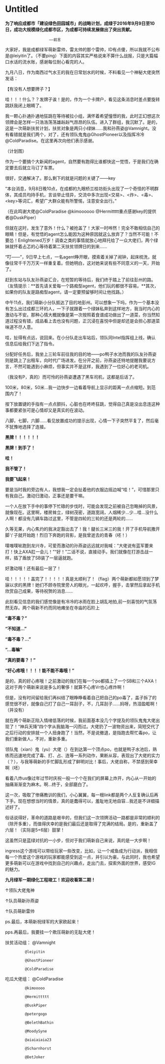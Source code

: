 # Untitled

**为了响应成都市「建设绿色田园城市」的战略计划，成绿于2016年9月9日至10日，成功大规模绿化成都市区，为成都可持续发展做出了突出贡献。**

                        ——前言

大家好，我是成都绿军萌新雷帅，雷太帅的那个雷帅，ID有点傻，所以我就不公布是@leiyitin了。（不要ping）下面的内容其实严格说来不算什么战报，只是大篇幅口水话的流水账，感谢每位耐心看完的人。

九月八日，作为南西过气水王的我在日常划水的时候，不料看见一个神秘大佬突然发话：

【有没有人想要牌子？】

哇！！！什么？？发牌子诶！是的，作为一个卡牌户，看见这条消息时差点要旋转跳跃我闭上眼睛了。

我一颗心扑通扑通地狂跳在等待被拉小组，满怀着希望憧憬的我，此时正幻想这次领牌会是怎样一只浩浩荡荡雄赳赳气昂昂的队伍。进入了群组，我沉默了。是的，这是一次萌新扶贫计划，扶贫对象是两只小绿妹……我和孙燕姿@Vamnight。没有看错就是我们两个，对了，还有领队鬼鬼@GhostPioneer以及指挥冷冷@ColdParadise。在这里再次向他们表示感谢。

（计划图）  


作为一个要搞个大新闻的agent，自然要有跑得比谁都快这一觉悟，于是我们在确定要去后就立马订了车票。

很好，交通解决了。那么剩下的就是问题的关键了——key

“本台消息，9月8日晚10点，在成都的九眼桥兰桂坊街头出现了一个奇怪的不明群体，其成员均持手机，言谈举止怪异，交流中多次出现&lt;交易&gt;、&lt;炸&gt;、&lt;毒&gt;、&lt;key&gt;等词汇，希望广大群众能有所警惕，注意安全出行。”

（在此鸣谢大佬@ColdParadise @kimoooooo @Hermittttt重点感谢key的提供者@DuskPiper）

但就在这时，发生了意外！什么？被抢盖了！大家一时哗然！完全不敢相信自己的眼睛！但是，有觉悟的agent怎么能因为这种原因就这么放弃了？当然不可能！不要怂！Enlightened万岁！调查之类的事情就放心地拜托给了一众大佬们，两个绿妹就怀着忐忑的心等待着第二天扶贫领牌日的到来……

“叮——”，9日早上七点，一名agent睁开眼，摸索着关掉了闹钟，起床梳洗，就像往常千千万万天一样重复着。但她明白，这对她来说有些不同意义的一天，开始了。

赶到东站与队友孙燕姿汇合，在短暂的等待后，我们终于踏上了前往彭州的路。（友情提示：**首先请关爱每一个路痴型agent，他们玩的都很不容易。**其次，如果你的队友是路痴型agent，请一定要预留够时间让他找路。）

中午11点，我们萌新小分队抵达了目的地彭州。可以想象一下吗，作为一个基本没有怎么出过成都三环的人，一下子就跟着一个绿妹私奔到这样地方，我当时内心的激动与不安。那种心情大概就像是第一次按照着食谱成功做出了一道菜，你当然知道过程没有错，成品看上去也没有问题，正沉浸在喜悦中但是却还是会担心那道菜味道不尽人意。

哇，扯得有点远，说回来。在小分队走出车站后，领队同Intel指挥组上线，确认信息后给我们下达了指令。

分配好任务后，我坐上三轮车前往我的目的地——po鸭子水池而我的队友孙燕姿则是跳上了出租车，向时代广场进发。在分开之前，孙燕姿还特地提醒我要说方言，不然可能遇到小麻烦，但事实并不是这样，我遇到了一位好心的老司机。

（我没有P，真的）而可怜的孙燕姿遭遇了黑车司机，这都是后话了。

100米，80米，50米…我一边快步一边看着导航上显示的距离一点点缩短。到范围内了！  


按下放置键的手指有一点点颤抖，心脏也在咚咚狂跳，觉得自己真是没出息连这种事都要紧张可是心情却又是真实的在波动。

八脚，七脚，六脚……看见放置成功的提示出现，心情一下子突然平复了，然后毫不犹豫地选择了连接。

**黑牌！！！！！！**

**黑牌！到手了！**

**哇！**

**我不管了！**

**我要飞起来！** 

要是当时我的旁边有人，我想我一定会扯着他的衣服边摇边喊“哇！”，可惜那里只有我自己。激动归激动，正事还是要干嘛。

一个人在放下手中的事停下忙碌的步伐时，可能会发现之前被自己忽略掉的风景，就像现在。这里啊，楼房耸立，绿树茂密，道路宽阔，人烟稀少…少…哇…没什么人啊！都没有几辆车路过这里，不管是四轮的三轮的还是两轮的……

久等无果，内心焦灼的我决定豁出去了！我！腿长三米三的我！开了手机导航撒开脚丫子就开始跑！烈日下奔跑的背影，是我曾逝去的青春（呸！）

噗嗤噗呲跑到龙兴寺，可爱而激动的孙燕姿远远就对我喊：“大佬说有蓝军要来打！快上AXA肛一会儿！”“好！”二话不说，直接动手。我们就像在打游击战一样，插了盾放了SB装了一层逼就跑。

好激动哦！还有最后一层了！

哇！！！！！盖完了！！！！！真是太顺利了！（flag）两个萌新都如愿领到了梦寐以求的黑牌！她们不顾寺院里旁人的眼光，一起欢呼，握手，击掌然后拿起手机欣赏自己成果，等待祝贺的消息……

此刻看见信息的我们感觉像是有冷冷的冰雨在脸上胡乱地拍,前一刻喜悦的气氛荡然无存。两个萌新不约而同地瘫坐在寺庙的石阶上

**“毒不毒？”**

**“不知道…”**

**“毒不毒？…”**

**“…毒嘛”**

**“真的要毒？！”**

**“好心疼哦！！！！能不能不毒哦！”**

是的，真的好心疼哦！之前激动的我们在每一个po都插上了一个SB和三个AXA！这对于两个萌新来说是多么的奢侈！就算不心疼Vr也心疼炸啊！

但是，没有时间留给我们再纠结了眼睁睁看着自己把自己的po毒了，盖子拆了的感觉很不好，就像自己打了自己一耳刮子，不，几耳刮子……妈呀，热泪盈眶啊！（并没有）

就在两个萌新正陷入情绪低落的时候，我前面基本没几个字提及的领队鬼鬼大佬出现了！“神兵天降”四个字从我脑海一闪而过。大佬扔了一波物资出来，简短交代了之后行动的安排就一个人扭身跑了！当然，不是说撤退，是指跑去帮忙毒po，让我们重新做人，不对，重新多重。

领队鬼（xian）鬼（yu）大佬（）在到达第一个顶点po，也就是鸭子水池后，熟练而迅速地完成了毒、打、占、连等一系列动作，果断从容，表现出了大佬的实力（？），与我等萌新的手忙脚乱形成了鲜明对比！事后，大佬自称，不禁感到荣幸啊（呸）

看着八炸us像过年过节时庆祝一般一个个在我们的屏幕上炸开，内心从一开始的抽痛渐渐变为麻木。啊…终于，全部磨白了。

这一次，吸取了惨痛教训的我们，小心翼翼，每一根link都是两个人反复确认后再下手。现在想想当时的情景，真的是蠢得可以，羞耻地无地自容…我还是不详细描述好了。

俗话说得好，革命的道路是艰辛的，但我们这一次领牌活动一路都是非常的顺利的（除开多重），而值得庆幸的是我们最后还是取得了完满的结局。是的，重新盖了六层！（实际是5+6层）鼓掌！

这虽然只是蓝绿对抗的一小步，但对于我们萌新自己来说，真的是一大步啊！

ingress这个游戏可以带给玩家一些改变，比如，让一个咸鱼成为行动派，我相信每一个热爱这个游戏的玩家都能感受到这一点，并引以为豪。与此同时，我也希望更多萌新可以在游戏中找到自己的兴趣点，走出门去，探索外面的世界，感受IG的魅力。

**九月绿军一期绿化工程竣工！欢迎收看第二期！**

↑领队大佬鬼神

↑队员萌新孙燕姿

↑队员萌新雷帅

  ps.最后，本萌新祝绿军的大家欧起来！

pps.再最后，我要挂一个欺压萌新的无耻大佬！

扶贫活动组： @Vamnight

             @leiyitin

             @GhostPioneer

             @ColdParadise

吃瓜大佬组： @ColdParadise

             @kimooooo

             @Hermittttt

             @DuskPiper

             @petergogo

             @BelethBathin

             @MoodySyne

             @aiaiaiaia23

             @Scharnhorst

             @DetJoker

